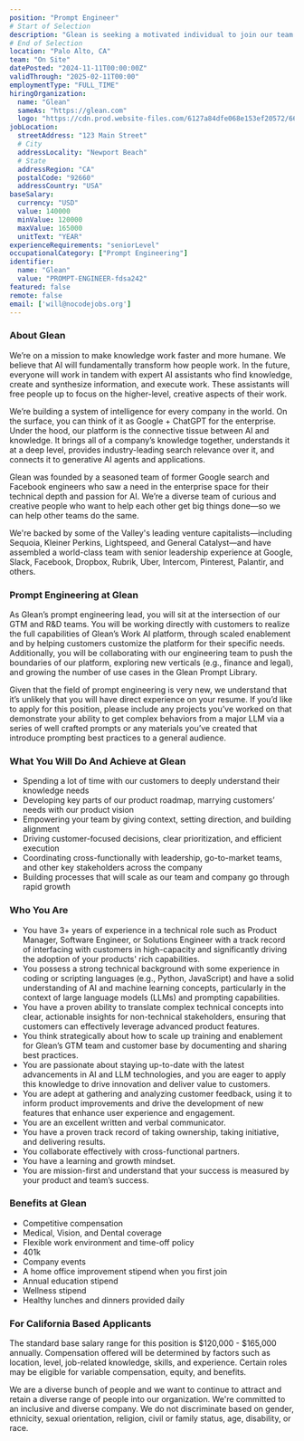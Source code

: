 ```yaml
---
position: "Prompt Engineer"
# Start of Selection
description: "Glean is seeking a motivated individual to join our team as an Prompt Engineer in Palo Alto. This is an excellent opportunity to start your career in the Prompt Engineering with a company known for its commitment to quality, safety, and innovation."
# End of Selection
location: "Palo Alto, CA"
team: "On Site"
datePosted: "2024-11-11T00:00:00Z"
validThrough: "2025-02-11T00:00"
employmentType: "FULL_TIME"
hiringOrganization: 
  name: "Glean"
  sameAs: "https://glean.com"
  logo: "https://cdn.prod.website-files.com/6127a84dfe068e153ef20572/66ded1bc82df72f2e1d56eb7_Glean%20Logomark%20Blue.svg"
jobLocation:
  streetAddress: "123 Main Street"  
  # City
  addressLocality: "Newport Beach"
  # State   
  addressRegion: "CA"
  postalCode: "92660"
  addressCountry: "USA"
baseSalary:
  currency: "USD"
  value: 140000
  minValue: 120000    
  maxValue: 165000
  unitText: "YEAR"
experienceRequirements: "seniorLevel"
occupationalCategory: ["Prompt Engineering"]
identifier:
  name: "Glean"
  value: "PROMPT-ENGINEER-fdsa242"
featured: false
remote: false
email: ['will@nocodejobs.org']
---
```


### About Glean

We’re on a mission to make knowledge work faster and more humane. We believe that AI will fundamentally transform how people work. In the future, everyone will work in tandem with expert AI assistants who find knowledge, create and synthesize information, and execute work. These assistants will free people up to focus on the higher-level, creative aspects of their work.

We’re building a system of intelligence for every company in the world. On the surface, you can think of it as Google + ChatGPT for the enterprise. Under the hood, our platform is the connective tissue between AI and knowledge. It brings all of a company’s knowledge together, understands it at a deep level, provides industry-leading search relevance over it, and connects it to generative AI agents and applications.

Glean was founded by a seasoned team of former Google search and Facebook engineers who saw a need in the enterprise space for their technical depth and passion for AI. We’re a diverse team of curious and creative people who want to help each other get big things done—so we can help other teams do the same.

We're backed by some of the Valley's leading venture capitalists—including Sequoia, Kleiner Perkins, Lightspeed, and General Catalyst—and have assembled a world-class team with senior leadership experience at Google, Slack, Facebook, Dropbox, Rubrik, Uber, Intercom, Pinterest, Palantir, and others.

### Prompt Engineering at Glean

As Glean’s prompt engineering lead, you will sit at the intersection of our GTM and R&D teams. You will be working directly with customers to realize the full capabilities of Glean’s Work AI platform, through scaled enablement and by helping customers customize the platform for their specific needs. Additionally, you will be collaborating with our engineering team to push the boundaries of our platform, exploring new verticals (e.g., finance and legal), and growing the number of use cases in the Glean Prompt Library.

Given that the field of prompt engineering is very new, we understand that it’s unlikely that you will have direct experience on your resume. If you’d like to apply for this position, please include any projects you’ve worked on that demonstrate your ability to get complex behaviors from a major LLM via a series of well crafted prompts or any materials you’ve created that introduce prompting best practices to a general audience.

### What You Will Do And Achieve at Glean

- Spending a lot of time with our customers to deeply understand their knowledge needs
- Developing key parts of our product roadmap, marrying customers’ needs with our product vision
- Empowering your team by giving context, setting direction, and building alignment
- Driving customer-focused decisions, clear prioritization, and efficient execution
- Coordinating cross-functionally with leadership, go-to-market teams, and other key stakeholders across the company
- Building processes that will scale as our team and company go through rapid growth

### Who You Are

- You have 3+ years of experience in a technical role such as Product Manager, Software Engineer, or Solutions Engineer with a track record of interfacing with customers in high-capacity and significantly driving the adoption of your products' rich capabilities.
- You possess a strong technical background with some experience in coding or scripting languages (e.g., Python, JavaScript) and have a solid understanding of AI and machine learning concepts, particularly in the context of large language models (LLMs) and prompting capabilities.
- You have a proven ability to translate complex technical concepts into clear, actionable insights for non-technical stakeholders, ensuring that customers can effectively leverage advanced product features.
- You think strategically about how to scale up training and enablement for Glean’s GTM team and customer base by documenting and sharing best practices.
- You are passionate about staying up-to-date with the latest advancements in AI and LLM technologies, and you are eager to apply this knowledge to drive innovation and deliver value to customers.
- You are adept at gathering and analyzing customer feedback, using it to inform product improvements and drive the development of new features that enhance user experience and engagement.
- You are an excellent written and verbal communicator.
- You have a proven track record of taking ownership, taking initiative, and delivering results.
- You collaborate effectively with cross-functional partners.
- You have a learning and growth mindset.
- You are mission-first and understand that your success is measured by your product and team’s success.

### Benefits at Glean

- Competitive compensation
- Medical, Vision, and Dental coverage
- Flexible work environment and time-off policy
- 401k
- Company events
- A home office improvement stipend when you first join
- Annual education stipend
- Wellness stipend
- Healthy lunches and dinners provided daily

### For California Based Applicants

The standard base salary range for this position is $120,000 - $165,000 annually. Compensation offered will be determined by factors such as location, level, job-related knowledge, skills, and experience. Certain roles may be eligible for variable compensation, equity, and benefits.

We are a diverse bunch of people and we want to continue to attract and retain a diverse range of people into our organization. We're committed to an inclusive and diverse company. We do not discriminate based on gender, ethnicity, sexual orientation, religion, civil or family status, age, disability, or race.
